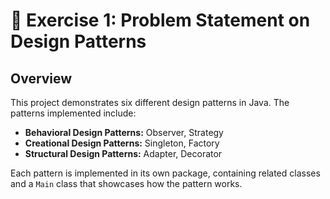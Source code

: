 # 📝 Exercise 1: Problem Statement on Design Patterns


## Overview
This project demonstrates six different design patterns in Java. The patterns implemented include:
- **Behavioral Design Patterns:** Observer, Strategy
- **Creational Design Patterns:** Singleton, Factory
- **Structural Design Patterns:** Adapter, Decorator

Each pattern is implemented in its own package, containing related classes and a `Main` class that showcases how the pattern works.
